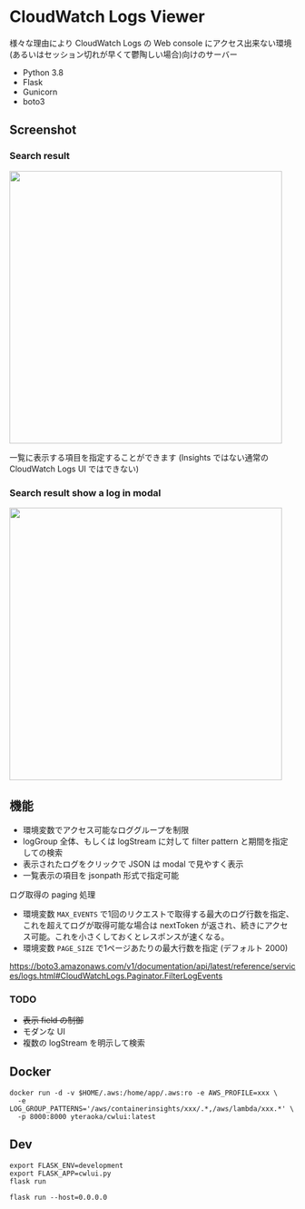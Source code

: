 # CloudWatch Logs Viewer

様々な理由により CloudWatch Logs の Web console にアクセス出来ない環境(あるいはセッション切れが早くて鬱陶しい場合)向けのサーバー

- Python 3.8
- Flask
- Gunicorn
- boto3

## Screenshot

### Search result

<img src="https://user-images.githubusercontent.com/52259/88941488-08209f00-d2c4-11ea-9393-992b12950ca2.png" width="480px">

一覧に表示する項目を指定することができます (Insights ではない通常の CloudWatch Logs UI ではできない)

### Search result show a log in modal

<img src="https://user-images.githubusercontent.com/52259/88941501-0b1b8f80-d2c4-11ea-8395-233ca2d9e86d.png" width="480px">

## 機能

- 環境変数でアクセス可能なロググループを制限
- logGroup 全体、もしくは logStream に対して filter pattern と期間を指定しての検索
- 表示されたログをクリックで JSON は modal で見やすく表示
- 一覧表示の項目を jsonpath 形式で指定可能

ログ取得の paging 処理

- 環境変数 `MAX_EVENTS` で1回のリクエストで取得する最大のログ行数を指定、これを超えてログが取得可能な場合は nextToken が返され、続きにアクセス可能。これを小さくしておくとレスポンスが速くなる。
- 環境変数 `PAGE_SIZE` で1ページあたりの最大行数を指定 (デフォルト 2000)

https://boto3.amazonaws.com/v1/documentation/api/latest/reference/services/logs.html#CloudWatchLogs.Paginator.FilterLogEvents

### TODO

- ~~表示 field の制御~~
- モダンな UI
- 複数の logStream を明示して検索

## Docker

```
docker run -d -v $HOME/.aws:/home/app/.aws:ro -e AWS_PROFILE=xxx \
  -e LOG_GROUP_PATTERNS='/aws/containerinsights/xxx/.*,/aws/lambda/xxx.*' \
  -p 8000:8000 yteraoka/cwlui:latest
```

## Dev

```
export FLASK_ENV=development
export FLASK_APP=cwlui.py
flask run
```

```
flask run --host=0.0.0.0
```
